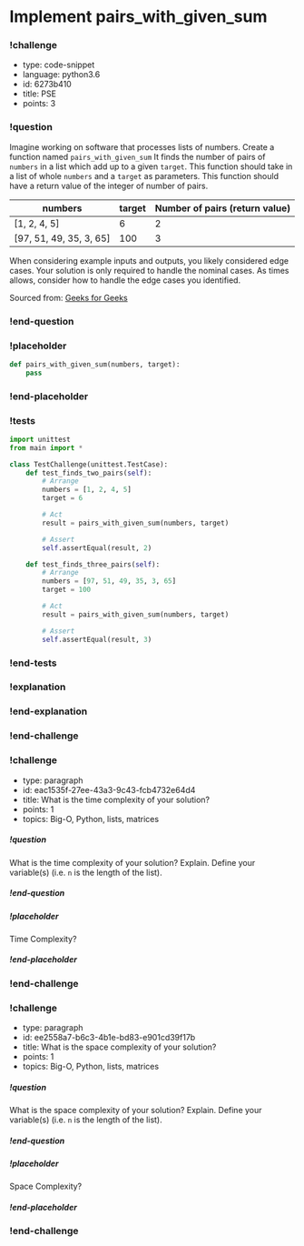 # Implement pairs_with_given_sum

<!-- prettier-ignore-start -->
### !challenge
* type: code-snippet
* language: python3.6
* id: 6273b410
* title: PSE
* points: 3
### !question

Imagine working on software that processes lists of numbers. Create a function named `pairs_with_given_sum` It finds the number of pairs of `numbers` in a list which add up to a given `target`. This function should take in a list of whole `numbers` and a `target` as parameters. This function should have a return value of the integer of number of pairs.

| numbers                 | target | Number of pairs (return value)|
| ----------------------- | --- | --------------- |
| [1, 2, 4, 5]            | 6   | 2               |
| [97, 51, 49, 35, 3, 65] | 100 | 3               |

When considering example inputs and outputs, you likely considered edge cases. Your solution is only required to handle the nominal cases. As times allows, consider how to handle the edge cases you identified.

Sourced from: [Geeks for Geeks](https://www.geeksforgeeks.org/count-pairs-with-given-sum/)

### !end-question
### !placeholder

```python
def pairs_with_given_sum(numbers, target):
    pass
```
### !end-placeholder
### !tests
```python
import unittest
from main import *

class TestChallenge(unittest.TestCase):
    def test_finds_two_pairs(self):
        # Arrange
        numbers = [1, 2, 4, 5]
        target = 6

        # Act
        result = pairs_with_given_sum(numbers, target)

        # Assert
        self.assertEqual(result, 2)

    def test_finds_three_pairs(self):
        # Arrange
        numbers = [97, 51, 49, 35, 3, 65]
        target = 100

        # Act
        result = pairs_with_given_sum(numbers, target)

        # Assert
        self.assertEqual(result, 3)
```
### !end-tests
### !explanation

### !end-explanation

### !end-challenge
<!-- prettier-ignore-end -->



### !challenge

* type: paragraph
* id: eac1535f-27ee-43a3-9c43-fcb4732e64d4
* title: What is the time complexity of your solution?
* points: 1
* topics: Big-O, Python, lists, matrices

##### !question

What is the time complexity of your solution? Explain. Define your variable(s) (i.e. `n` is the length of the list).

##### !end-question

##### !placeholder

Time Complexity?

##### !end-placeholder


### !end-challenge

### !challenge

* type: paragraph
* id: ee2558a7-b6c3-4b1e-bd83-e901cd39f17b
* title: What is the space complexity of your solution?
* points: 1
* topics: Big-O, Python, lists, matrices

##### !question

What is the space complexity of your solution? Explain. Define your variable(s) (i.e. `n` is the length of the list).

##### !end-question

##### !placeholder

Space Complexity?

##### !end-placeholder

### !end-challenge